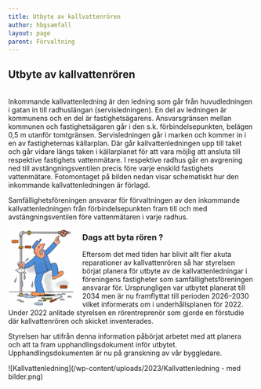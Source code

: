 ```yaml
---
title: Utbyte av kallvattenrören
author: hbgsamfall
layout: page
parent: Förvaltning
---
```


## Utbyte av kallvattenrören  

<BR>
Inkommande kallvattenledning är den ledning som går från huvudledningen i gatan in till radhuslängan (servisledningen). En del av ledningen är kommunens och en del är fastighetsägarens. Ansvarsgränsen mellan kommunen och fastighetsägaren går i den s.k. förbindelsepunkten, belägen 0,5 m utanför tomtgränsen. Servisledningen går i marken och kommer in i en av fastigheternas källarplan. Där går kallvattenledningen upp till taket och går vidare längs taken i källarplanet för att vara möjlig att ansluta till respektive fastighets vattenmätare. I respektive radhus går en avgrening ned till avstängningsventilen precis före varje enskild fastighets vattenmätare. Fotomontaget på bilden nedan visar schematiskt hur den inkommande kallvattenledningen är förlagd.

Samfällighetsföreningen ansvarar för förvaltningen av den inkommande kallvattenledningen från förbindelsepunkten fram till och med avstängningsventilen före vattenmätaren i varje radhus. 

<img align="left" width="30%" src="/wp-content/uploads/2023/Läckage - Dags att byta rören 320x341.gif" />

### Dags att byta rören ?

Eftersom det med tiden har blivit allt fler akuta reparationer av kallvattenrören så har styrelsen börjat planera för utbyte av de kallvattenledningar i föreningens fastigheter som samfällighetsföreningen ansvarar för. Ursprungligen var utbytet planerat till 2034 men är nu framflyttat till perioden 2026–2030 vilket informerats om i underhållsplanen för 2022. Under 2022 anlitade styrelsen en rörentreprenör som gjorde en förstudie där kallvattenrören och skicket inventerades. 

Styrelsen har utifrån denna information påbörjat arbetet med att planera och att ta fram upphandlingsdokument inför utbytet. Upphandlingsdokumenten är nu på granskning av vår byggledare.

![Kallvattenledning](/wp-content/uploads/2023/Kallvattenledning - med bilder.png)
